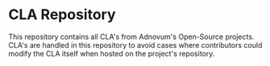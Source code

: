 # CLA Repository

This repository contains all CLA's from Adnovum's Open-Source projects.
CLA's are handled in this repository to avoid cases where contributors could modify the CLA itself when hosted on the project's repository.
